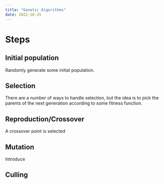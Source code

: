 ```yaml
---
title: "Genetic Algorithms"
date: 2022-10-25
---
```


# Steps
## Initial population
Randomly generate some initial population.
## Selection
There are a number of ways to handle selection, but the idea is to pick the parents of the next generation according to some fitness function.
## Reproduction/Crossover
A crossover point is selected
## Mutation
Introduce 
## Culling